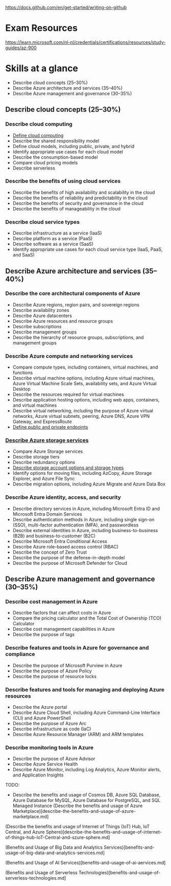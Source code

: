 https://docs.github.com/en/get-started/writing-on-github

# Exam Resources
https://learn.microsoft.com/nl-nl/credentials/certifications/resources/study-guides/az-900

# Skills at a glance
- Describe cloud concepts (25–30%)
- Describe Azure architecture and services (35–40%)
- Describe Azure management and governance (30–35%)
## Describe cloud concepts (25–30%)
### Describe cloud computing
- [Define cloud computing](define-cloud-computing.md)
- Describe the shared responsibility model
- Define cloud models, including public, private, and hybrid
- Identify appropriate use cases for each cloud model
- Describe the consumption-based model
- Compare cloud pricing models
- Describe serverless
### Describe the benefits of using cloud services
- Describe the benefits of high availability and scalability in the cloud
- Describe the benefits of reliability and predictability in the cloud
- Describe the benefits of security and governance in the cloud
- Describe the benefits of manageability in the cloud
### Describe cloud service types
- Describe infrastructure as a service (IaaS)
- Describe platform as a service (PaaS)
- Describe software as a service (SaaS)
- Identify appropriate use cases for each cloud service type (IaaS, PaaS, and SaaS)
## Describe Azure architecture and services (35–40%)
### Describe the core architectural components of Azure
- Describe Azure regions, region pairs, and sovereign regions
- Describe availability zones
- Describe Azure datacenters
- Describe Azure resources and resource groups
- Describe subscriptions
- Describe management groups
- Describe the hierarchy of resource groups, subscriptions, and management groups
### Describe Azure compute and networking services
- Compare compute types, including containers, virtual machines, and functions
- Describe virtual machine options, including Azure virtual machines, Azure Virtual Machine Scale Sets, availability sets, and Azure Virtual Desktop
- Describe the resources required for virtual machines
- Describe application hosting options, including web apps, containers, and virtual machines
- Describe virtual networking, including the purpose of Azure virtual networks, Azure virtual subnets, peering, Azure DNS, Azure VPN Gateway, and ExpressRoute
- [Define public and private endpoints](define-public-and-private-endpoints.md)
### [Describe Azure storage services](describe-azure-storage-services.md)
- Compare Azure Storage services
- Describe storage tiers
- Describe redundancy options
- [Describe storage account options and storage types](describe-storage-account-options-and-storage-types.md)
- Identify options for moving files, including AzCopy, Azure Storage Explorer, and Azure File Sync
- Describe migration options, including Azure Migrate and Azure Data Box
### Describe Azure identity, access, and security
- Describe directory services in Azure, including Microsoft Entra ID and Microsoft Entra Domain Services
- Describe authentication methods in Azure, including single sign-on (SSO), multi-factor authentication (MFA), and passwordless
- Describe external identities in Azure, including business-to-business (B2B) and business-to-customer (B2C)
- Describe Microsoft Entra Conditional Access
- Describe Azure role-based access control (RBAC)
- Describe the concept of Zero Trust
- Describe the purpose of the defense-in-depth model
- Describe the purpose of Microsoft Defender for Cloud
## Describe Azure management and governance (30–35%)
### Describe cost management in Azure
- Describe factors that can affect costs in Azure
- Compare the pricing calculator and the Total Cost of Ownership (TCO) Calculator
- Describe cost management capabilities in Azure
- Describe the purpose of tags
### Describe features and tools in Azure for governance and compliance
- Describe the purpose of Microsoft Purview in Azure
- Describe the purpose of Azure Policy
- Describe the purpose of resource locks
### Describe features and tools for managing and deploying Azure resources
- Describe the Azure portal
- Describe Azure Cloud Shell, including Azure Command-Line Interface (CLI) and Azure PowerShell
- Describe the purpose of Azure Arc
- Describe infrastructure as code (IaC)
- Describe Azure Resource Manager (ARM) and ARM templates
### Describe monitoring tools in Azure
- Describe the purpose of Azure Advisor
- Describe Azure Service Health
- Describe Azure Monitor, including Log Analytics, Azure Monitor alerts, and Application Insights

TODO:
- Describe the benefits and usage of Cosmos DB, Azure SQL Database, Azure Database for MySQL, Azure Database for PostgreSQL, and SQL Managed Instance
(Describe the benefits and usage of Azure Marketplace)[describe-the-benefits-and-usage-of-azure-marketplace.md]

(Describe the benefits and usage of Internet of Things (IoT) Hub, IoT Central, and Azure Sphere)[describe-the-benefits-and-usage-of-internet-of-things-hub-IoT-Central-and-szure-sphere.md]

(Benefits and Usage of Big Data and Analytics Services)[benefits-and-usage-of-big-data-and-analytics-services.md]

(Benefits and Usage of AI Services)[benefits-and-usage-of-ai-aervices.md]

(Benefits and Usage of Serverless Technologies)[benefits-and-usage-of-serverless-technologies.md]